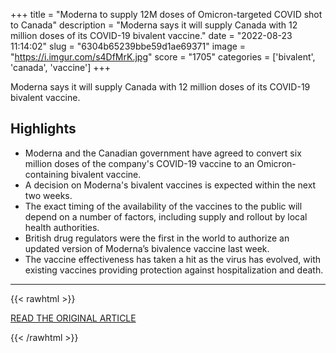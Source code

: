 +++
title = "Moderna to supply 12M doses of Omicron-targeted COVID shot to Canada"
description = "Moderna says it will supply Canada with 12 million doses of its COVID-19 bivalent vaccine."
date = "2022-08-23 11:14:02"
slug = "6304b65239bbe59d1ae69371"
image = "https://i.imgur.com/s4DfMrK.jpg"
score = "1705"
categories = ['bivalent', 'canada', 'vaccine']
+++

Moderna says it will supply Canada with 12 million doses of its COVID-19 bivalent vaccine.

## Highlights

- Moderna and the Canadian government have agreed to convert six million doses of the company's COVID-19 vaccine to an Omicron-containing bivalent vaccine.
- A decision on Moderna's bivalent vaccines is expected within the next two weeks.
- The exact timing of the availability of the vaccines to the public will depend on a number of factors, including supply and rollout by local health authorities.
- British drug regulators were the first in the world to authorize an updated version of Moderna’s bivalence vaccine last week.
- The vaccine effectiveness has taken a hit as the virus has evolved, with existing vaccines providing protection against hospitalization and death.

---

{{< rawhtml >}}
  <p class="article-category">
    <a target="_blank" href="https://www.cbc.ca/news/health/moderna-to-supply-12m-doses-of-omicron-targeted-covid-shot-to-canada-1.6558285">READ THE ORIGINAL ARTICLE</a>
  </p>
{{< /rawhtml >}}

